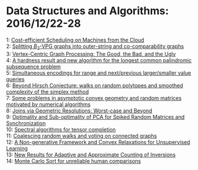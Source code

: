 # Data Structures and Algorithms: 2016/12/22-28  
1: [Cost-efficient Scheduling on Machines from the Cloud](https://doi.org/10.48550/arXiv.1609.01184)  
2: [Splitting $B_2$-VPG graphs into outer-string and co-comparability graphs](https://doi.org/10.48550/arXiv.1612.07276)  
3: [Vertex-Centric Graph Processing: The Good, the Bad, and the Ugly](https://doi.org/10.48550/arXiv.1612.07404)  
4: [A hardness result and new algorithm for the longest common palindromic  subsequence problem](https://doi.org/10.48550/arXiv.1612.07475)  
5: [Simultaneous encodings for range and next/previous larger/smaller value  queries](https://doi.org/10.48550/arXiv.1612.07493)  
6: [Beyond Hirsch Conjecture: walks on random polytopes and smoothed  complexity of the simplex method](https://doi.org/10.48550/arXiv.cs/0604055)  
7: [Some problems in asymptotic convex geometry and random matrices  motivated by numerical algorithms](https://doi.org/10.48550/arXiv.cs/0703093)  
8: [Joins via Geometric Resolutions: Worst-case and Beyond](https://doi.org/10.48550/arXiv.1404.0703)  
9: [Optimality and Sub-optimality of PCA for Spiked Random Matrices and  Synchronization](https://doi.org/10.48550/arXiv.1609.05573)  
10: [Spectral algorithms for tensor completion](https://doi.org/10.48550/arXiv.1612.07866)  
11: [Coalescing random walks and voting on connected graphs](https://doi.org/10.48550/arXiv.1204.4106)  
12: [A Non-generative Framework and Convex Relaxations for Unsupervised  Learning](https://doi.org/10.48550/arXiv.1610.01132)  
13: [New Results for Adaptive and Approximate Counting of Inversions](https://doi.org/10.48550/arXiv.1612.08097)  
14: [Monte Carlo Sort for unreliable human comparisons](https://doi.org/10.48550/arXiv.1612.08555)  